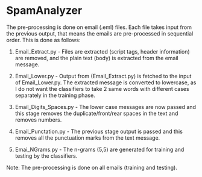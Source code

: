 # SpamAnalyzer

The pre-processing is done on email (.eml) files. Each file takes input from the previous output, that means the emails are pre-processed in sequential order. This is done as follows:

1. Email_Extract.py - Files are extracted (script tags, header information) are removed, and the plain text (body) is extracted from the email message.

2. Email_Lower.py - Output from (Email_Extract.py) is fetched to the input of Email_Lower.py. The extracted message is converted to lowercase, as I do not want the classifiers to take 2 same words with different cases separately in the training phase.

3. Email_Digits_Spaces.py - The lower case messages are now passed and this stage removes the duplicate/front/rear spaces in the text and removes numbers.

4. Email_Punctation.py - The previous stage output is passed and this removes all the punctuation marks from the text message.

5. Emai_NGrams.py - The n-grams (5,5) are generated for training and testing by the classifiers.

Note: The pre-processing is done on all emails (training and testing).

